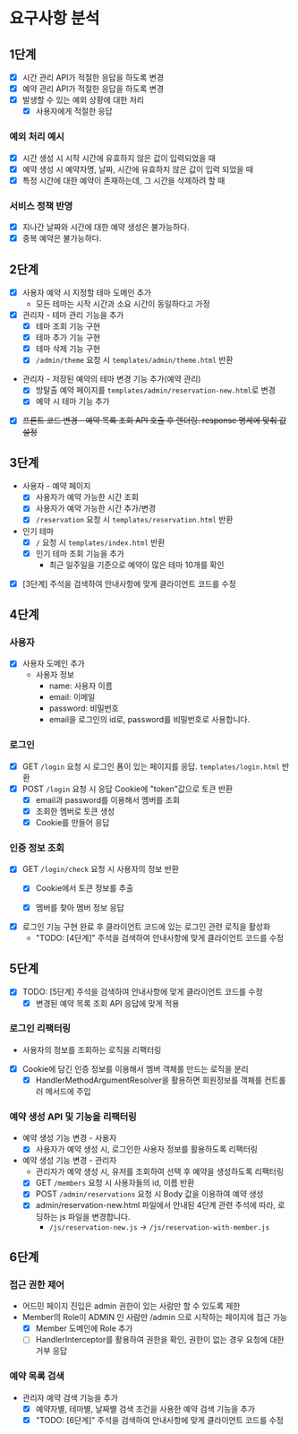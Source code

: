 # 요구사항 분석

## 1단계

- [x] 시간 관리 API가 적절한 응답을 하도록 변경
- [x] 예약 관리 API가 적절한 응답을 하도록 변경
- [x] 발생할 수 있는 예외 상황에 대한 처리
    - [x] 사용자에게 적절한 응답

### 예외 처리 예시

- [x] 시간 생성 시 시작 시간에 유효하지 않은 값이 입력되었을 때
- [x] 예약 생성 시 예약자명, 날짜, 시간에 유효하지 않은 값이 입력 되었을 때
- [x] 특정 시간에 대한 예약이 존재하는데, 그 시간을 삭제하려 할 때

### 서비스 정책 반영

- [x] 지나간 날짜와 시간에 대한 예약 생성은 불가능하다.
- [x] 중복 예약은 불가능하다.

## 2단계

- [x] 사용자 예약 시 지정할 테마 도메인 추가
    - 모든 테마는 시작 시간과 소요 시간이 동일하다고 가정
- [x] 관리자 - 테마 관리 기능을 추가
    - [x] 테마 조회 기능 구현
    - [x] 테마 추가 기능 구현
    - [x] 테마 삭제 기능 구현
    - [x] `/admin/theme` 요청 시 `templates/admin/theme.html` 반환
- 관리자 - 저장된 예약의 테마 변경 기능 추가(예약 관리)
    - [x] 방탈출 예약 페이지를 `templates/admin/reservation-new.html`로 변경
    - [x] 예약 시 테마 기능 추가
- [x] ~~프론트 코드 변경 - 예약 목록 조회 API 호출 후 렌더링. response 명세에 맞춰 값 설정~~

## 3단계

- 사용자 - 예약 페이지
    - [x] 사용자가 예약 가능한 시간 조회
    - [x] 사용자가 예약 가능한 시간 추가/변경
    - [x] `/reservation` 요청 시 `templates/reservation.html` 반환
- 인기 테마
    - [x] `/` 요청 시 `templates/index.html` 반환
    - [x] 인기 테마 조회 기능을 추가
        - 최근 일주일을 기준으로 예약이 많은 테마 10개를 확인
- [x] [3단계] 주석을 검색하여 안내사항에 맞게 클라이언트 코드를 수정

## 4단계

### 사용자

- [x] 사용자 도메인 추가
    - 사용자 정보
        - name: 사용자 이름
        - email: 이메일
        - password: 비밀번호
        - email을 로그인의 id로, password를 비밀번호로 사용합니다.

### 로그인

- [x] GET `/login` 요청 시 로그인 폼이 있는 페이지를 응답. `templates/login.html` 반환
- [x] POST `/login` 요청 시 응답 Cookie에 "token"값으로 토큰 반환
    - [x] email과 password를 이용해서 멤버를 조회
    - [x] 조회한 멤버로 토큰 생성
    - [x] Cookie를 만들어 응답

### 인증 정보 조회

- [x] GET `/login/check` 요청 시 사용자의 정보 반환
    - [x] Cookie에서 토큰 정보를 추출
    - [x] 멤버를 찾아 멤버 정보 응답


- [x] 로그인 기능 구현 완료 후 클라이언트 코드에 있는 로그인 관련 로직을 활성화
    - "TODO: [4단계]" 주석을 검색하여 안내사항에 맞게 클라이언트 코드를 수정

## 5단계

- [x] TODO: [5단계] 주석을 검색하여 안내사항에 맞게 클라이언트 코드를 수정
    - [x] 변경된 예약 목록 조회 API 응답에 맞게 적용

### 로그인 리팩터링

- 사용자의 정보를 조회하는 로직을 리팩터링
- [x] Cookie에 담긴 인증 정보를 이용해서 멤버 객체를 만드는 로직을 분리
    - [x] HandlerMethodArgumentResolver을 활용하면 회원정보를 객체를 컨트롤러 메서드에 주입

### 예약 생성 API 및 기능을 리팩터링

- 예약 생성 기능 변경 - 사용자
    - [x] 사용자가 예약 생성 시, 로그인한 사용자 정보를 활용하도록 리팩터링
- 예약 생성 기능 변경 - 관리자
    - 관리자가 예약 생성 시, 유저를 조회하여 선택 후 예약을 생성하도록 리팩터링
    - [x] GET `/members` 요청 시 사용자들의 id, 이름 반환
    - [x] POST `/admin/reservations` 요청 시 Body 값을 이용하여 예약 생성
    - [x] admin/reservation-new.html 파일에서 안내된 4단계 관련 주석에 따라, 로딩하는 js 파일을 변경합니다.
        - `/js/reservation-new.js` -> `/js/reservation-with-member.js`

## 6단계



### 접근 권한 제어

- 어드민 페이지 진입은 admin 권한이 있는 사람만 할 수 있도록 제한
- Member의 Role이 ADMIN 인 사람만 /admin 으로 시작하는 페이지에 접근 가능
  - [x] Member 도메인에 Role 추가 
  - [ ] HandlerInterceptor를 활용하여 권한을 확인, 권한이 없는 경우 요청에 대한 거부 응답

### 예약 목록 검색

- 관리자 예약 검색 기능을 추가
  - [x] 예약자별, 테마별, 날짜별 검색 조건을 사용한 예약 검색 기능을 추가
  - [x] "TODO: [6단계]" 주석을 검색하여 안내사항에 맞게 클라이언트 코드를 수정
